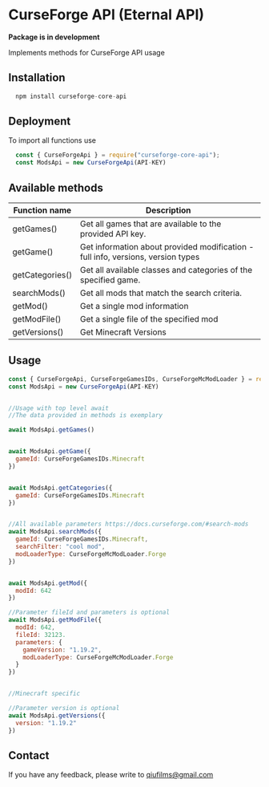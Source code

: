 
# CurseForge API (Eternal API)


**Package is in development**

Implements methods for CurseForge API usage


## Installation

```javascript
  npm install curseforge-core-api
```

## Deployment

To import all functions use
```javascript
  const { CurseForgeApi } = require("curseforge-core-api");
  const ModsApi = new CurseForgeApi(API-KEY)
```

## Available methods

| Function name             | Description                                                                |
| ----------------- | ------------------------------------------------------------------ |
| getGames() | Get all games that are available to the provided API key. |
| getGame()  | Get information about provided modification - full info, versions, version types |
| getCategories() | Get all available classes and categories of the specified game. |
| searchMods() | Get all mods that match the search criteria. |
| getMod() | Get a single mod information |
| getModFile() | Get a single file of the specified mod |
| getVersions() | Get Minecraft Versions |




## Usage

```javascript
const { CurseForgeApi, CurseForgeGamesIDs, CurseForgeMcModLoader } = require("curseforge-core-api");
const ModsApi = new CurseForgeApi(API-KEY)


//Usage with top level await
//The data provided in methods is exemplary

await ModsApi.getGames()


await ModsApi.getGame({
  gameId: CurseForgeGamesIDs.Minecraft
})


await ModsApi.getCategories({
  gameId: CurseForgeGamesIDs.Minecraft
})


//All available parameters https://docs.curseforge.com/#search-mods
await ModsApi.searchMods({
  gameId: CurseForgeGamesIDs.Minecraft,
  searchFilter: "cool mod",
  modLoaderType: CurseForgeMcModLoader.Forge
})


await ModsApi.getMod({
  modId: 642
})

//Parameter fileId and parameters is optional
await ModsApi.getModFile({
  modId: 642,
  fileId: 32123.
  parameters: {
    gameVersion: "1.19.2",
    modLoaderType: CurseForgeMcModLoader.Forge
  }
})


//Minecraft specific

//Parameter version is optional
await ModsApi.getVersions({
  version: "1.19.2"
})

```
## Contact

If you have any feedback, please write to qiufilms@gmail.com

